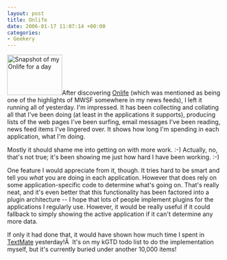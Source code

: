 ```yaml
---
layout: post
title: Onlife
date: 2006-01-17 11:07:14 +00:00
categories:
- Geekery
---
```

<p><a id="p219" rel="attachment" class="imagelink alignleft" title="Snapshot of my Onlife for a day" href="http://woss.name/2006/01/17/onlife/snapshot-of-my-onlife-for-a-day/"><img width="128" height="94" id="image219" alt="Snapshot of my Onlife for a day" src="http://woss.name/wp-content/uploads/2006/01/onlife-snapshot.thumbnail.png" /></a>After discovering <a title="Onlife: Search your life, organise your world" href="http://www.ethomaz.com/onlife/">Onlife</a> (which was mentioned as being one of the highlights of MWSF somewhere in my news feeds), I left it running all of yesterday.  I'm impressed.  It has been collecting and collating all that I've been doing (at least in the applications it supports), producing lists of the web pages I've been surfing, email messages I've been reading, news feed items I've lingered over.  It shows how long I'm spending in each application, what I'm doing.</p>

Mostly it should shame me into getting on with more work. :-)  Actually, no, that's not true; it's been showing me just how hard I have been working. :-)

One feature I would appreciate from it, though.  It tries hard to be smart and tell you <em>what</em> you are doing in each application.  However that does rely on some application-specific code to determine what's going on.  That's really neat, and it's even better that this functionality has been factored into a plugin architecture -- I hope that lots of people implement plugins for the applications I regularly use.  However, it would be really useful if it could fallback to simply showing the active application if it can't determine any more data.

If only it had done that, it would have shown how much time I spent in <a title="TextMate" href="http://macromates.com/">TextMate</a> yesterday!Â  It's on my kGTD todo list to do the implementation myself, but it's currently buried under another 10,000 items!
